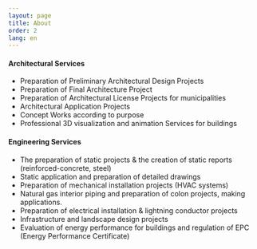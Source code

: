 ```yaml
---
layout: page
title: About
order: 2
lang: en
---
```


#### Architectural Services
- Preparation of Preliminary Architectural Design Projects
- Preparation of Final Architecture Project 
- Preparation of Architectural License Projects for municipalities
- Architectural Application Projects
- Concept Works according to purpose
- Professional 3D visualization and animation Services for buildings

#### Engineering Services
- The preparation of static projects & the creation of static reports (reinforced-concrete, steel)
- Static application and preparation of detailed drawings
- Preparation of mechanical installation projects (HVAC systems)
- Natural gas interior piping and preparation of colon projects, making applications.
- Preparation of electrical installation & lightning conductor projects
- Infrastructure and landscape design projects
- Evaluation of energy performance for buildings and regulation of EPC (Energy Performance Certificate)
